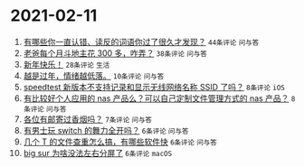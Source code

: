 # 2021-02-11

1. [有哪些你一直认错、读反的词语你过了很久才发现？](https://www.v2ex.com/t/752905) `44条评论` `问与答`
1. [老爸每个月斗地主花 300 多，咋弄？](https://www.v2ex.com/t/752903) `38条评论` `问与答`
1. [新年快乐！](https://www.v2ex.com/t/752906) `28条评论` `生活`
1. [越是过年，情绪越低落。](https://www.v2ex.com/t/752911) `10条评论` `问与答`
1. [speedtest 新版本不支持记录和显示无线网络名称 SSID 了吗？](https://www.v2ex.com/t/752902) `8条评论` `iOS`
1. [有比较好个人应用的 nas 产品么？可以自己定制文件管理方式的 nas 产品？](https://www.v2ex.com/t/752901) `8条评论` `问与答`
1. [各位有邮寄过香烟吗？](https://www.v2ex.com/t/752912) `7条评论` `问与答`
1. [有男士玩 switch 的舞力全开吗？](https://www.v2ex.com/t/752919) `6条评论` `问与答`
1. [几个 T 的文件查重怎么搞，有哪些软件快](https://www.v2ex.com/t/752915) `6条评论` `问与答`
1. [big sur 为啥没法左右分屏了](https://www.v2ex.com/t/752910) `6条评论` `macOS`
